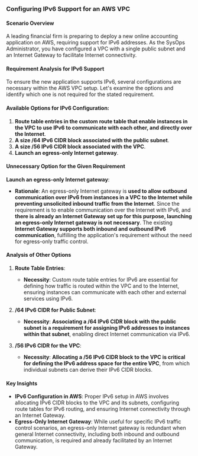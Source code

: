### Configuring IPv6 Support for an AWS VPC

#### Scenario Overview

A leading financial firm is preparing to deploy a new online accounting application on AWS, requiring support for IPv6 addresses. As the SysOps Administrator, you have configured a VPC with a single public subnet and an Internet Gateway to facilitate Internet connectivity.

#### Requirement Analysis for IPv6 Support

To ensure the new application supports IPv6, several configurations are necessary within the AWS VPC setup. Let's examine the options and identify which one is not required for the stated requirement.

#### Available Options for IPv6 Configuration:

1. **Route table entries in the custom route table that enable instances in the VPC to use IPv6 to communicate with each other, and directly over the Internet**.
2. **A size /64 IPv6 CIDR block associated with the public subnet**.
3. **A size /56 IPv6 CIDR block associated with the VPC**.
4. **Launch an egress-only Internet gateway**.

#### Unnecessary Option for the Given Requirement

**Launch an egress-only Internet gateway**:

- **Rationale**: An egress-only Internet gateway is **used to allow outbound communication over IPv6 from instances in a VPC to the Internet while preventing unsolicited inbound traffic from the Internet**. Since the requirement is to enable communication over the Internet with IPv6, and **there is already an Internet Gateway set up for this purpose, launching an egress-only Internet gateway is not necessary**. The existing **Internet Gateway supports both inbound and outbound IPv6 communication**, fulfilling the application's requirement without the need for egress-only traffic control.

#### Analysis of Other Options

1. **Route Table Entries**:
    
    - **Necessity**: Custom route table entries for IPv6 are essential for defining how traffic is routed within the VPC and to the Internet, ensuring instances can communicate with each other and external services using IPv6.
2. **/64 IPv6 CIDR for Public Subnet**:
    
    - **Necessity**: **Associating a /64 IPv6 CIDR block with the public subnet is a requirement for assigning IPv6 addresses to instances within that subnet**, enabling direct Internet communication via IPv6.
3. **/56 IPv6 CIDR for the VPC**:
    
    - **Necessity**: **Allocating a /56 IPv6 CIDR block to the VPC is critical for defining the IPv6 address space for the entire VPC**, from which individual subnets can derive their IPv6 CIDR blocks.

#### Key Insights

- **IPv6 Configuration in AWS**: Proper IPv6 setup in AWS involves allocating IPv6 CIDR blocks to the VPC and its subnets, configuring route tables for IPv6 routing, and ensuring Internet connectivity through an Internet Gateway.
- **Egress-Only Internet Gateway**: While useful for specific IPv6 traffic control scenarios, an egress-only Internet gateway is redundant when general Internet connectivity, including both inbound and outbound communication, is required and already facilitated by an Internet Gateway.